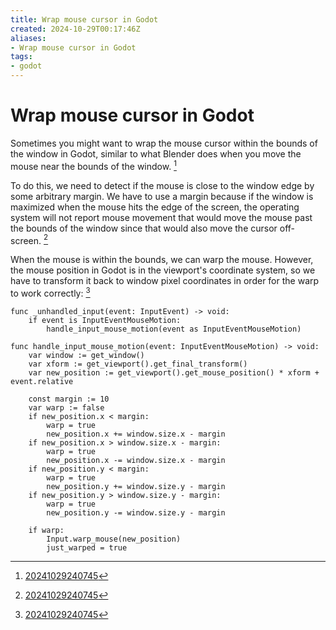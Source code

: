 ```yaml
---
title: Wrap mouse cursor in Godot
created: 2024-10-29T00:17:46Z
aliases:
- Wrap mouse cursor in Godot
tags:
- godot
---
```


# Wrap mouse cursor in Godot

Sometimes you might want to wrap the mouse cursor within the bounds of the window in Godot, similar to what Blender does when you move the mouse near the bounds of the window. [^1]

To do this, we need to detect if the mouse is close to the window edge by some arbitrary margin. We have to use a margin because if the window is maximized when the mouse hits the edge of the screen, the operating system will not report mouse movement that would move the mouse past the bounds of the window since that would also move the cursor off-screen. [^1]

When the mouse is within the bounds, we can warp the mouse. However, the mouse position in Godot is in the viewport's coordinate system, so we have to transform it back to window pixel coordinates in order for the warp to work correctly: [^1]

```gdscript
func _unhandled_input(event: InputEvent) -> void:
	if event is InputEventMouseMotion:
		handle_input_mouse_motion(event as InputEventMouseMotion)

func handle_input_mouse_motion(event: InputEventMouseMotion) -> void:
	var window := get_window()
	var xform := get_viewport().get_final_transform()
	var new_position := get_viewport().get_mouse_position() * xform + event.relative

	const margin := 10
	var warp := false
	if new_position.x < margin:
		warp = true
		new_position.x += window.size.x - margin
	if new_position.x > window.size.x - margin:
		warp = true
		new_position.x -= window.size.x - margin
	if new_position.y < margin:
		warp = true
		new_position.y += window.size.y - margin
	if new_position.y > window.size.y - margin:
		warp = true
		new_position.y -= window.size.y - margin

	if warp:
		Input.warp_mouse(new_position)
		just_warped = true
```

[^1]: [20241029240745](../entries/20241029240745.md)
